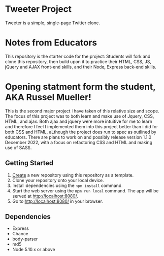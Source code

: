 # Tweeter Project

Tweeter is a simple, single-page Twitter clone.

# Notes from Educators
This repository is the starter code for the project: Students will fork and clone this repository, then build upon it to practice their HTML, CSS, JS, jQuery and AJAX front-end skills, and their Node, Express back-end skills. 

# Opening statment form the student, AKA Russel Mueller!
This is the second major project I have taken of this relative size and scope. The focus of this project was to both learn and make use of Jquery, CSS, HTML, and ajax. Both ajax and jquery were more intuitive for me to learn and therefore I feel I implemented them into this project better than i did for both CSS and HTML, aLthough the project does run to spec as outlined by educators. There are plans to work on and possibly release version 1.1.0 December 2022, with a focus on refactoring CSS and HTML and making use of SASS.

## Getting Started

1. [Create](https://docs.github.com/en/repositories/creating-and-managing-repositories/creating-a-repository-from-a-template) a new repository using this repository as a template.
2. Clone your repository onto your local device.
3. Install dependencies using the `npm install` command.
3. Start the web server using the `npm run local` command. The app will be served at <http://localhost:8080/>.
4. Go to <http://localhost:8080/> in your browser.

## Dependencies

- Express
- Chance
- body-parser
- md5
- Node 5.10.x or above


